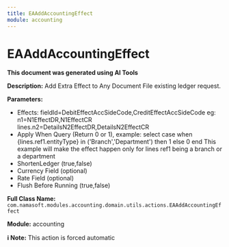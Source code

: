 ```yaml
---
title: EAAddAccountingEffect
module: accounting
---
```



<div class='entity-flows'>

# EAAddAccountingEffect

**This document was generated using AI Tools**

**Description:** Add Extra Effect to Any Document File existing ledger request.

**Parameters:**
- Effects: fieldId=DebitEffectAccSideCode,CreditEffectAccSideCode eg:
n1=N1EffectDR,N1EffectCR
lines.n2=DetailsN2EffectDR,DetailsN2EffectCR
- Apply When Query (Return 0 or 1), example:
select case when {lines.ref1.entityType} in ('Branch','Department') then 1 else 0 end
This example will make the effect happen only for lines ref1 being a branch or a department
- ShortenLedger (true,false)
- Currency Field  (optional)
- Rate Field (optional)
- Flush Before Running (true,false)

**Full Class Name:** `com.namasoft.modules.accounting.domain.utils.actions.EAAddAccountingEffect`

**Module:** accounting

**ℹ️ Note:** This action is forced automatic


</div>

